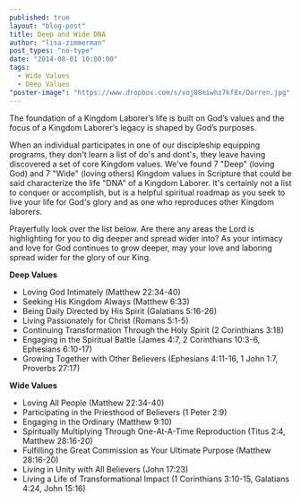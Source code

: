 ```yaml
---
published: true
layout: "blog-post"
title: Deep and Wide DNA
author: "lisa-zimmerman"
post_types: "no-type"
date: "2014-08-01 10:00:00"
tags: 
  - Wide Values
  - Deep Values
"poster-image": "https://www.dropbox.com/s/voj08miwhz7kf8x/Darren.jpg"
---
```


The foundation of a Kingdom Laborer’s life is built on God’s values and the focus of a Kingdom Laborer’s legacy is shaped by God’s purposes.  
 
When an individual participates in one of our discipleship equipping programs, they don't learn a list of do's and dont's, they leave having discovered a set of core Kingdom values.  We've found 7 "Deep" (loving God) and 7 "Wide" (loving others) Kingdom values in Scripture that could be said characterize the life "DNA" of a Kingdom Laborer. It's certainly not a list to conquer or accomplish, but is a helpful spiritual roadmap as you seek to live your life for God's glory and as one who reproduces other Kingdom laborers.

Prayerfully look over the list below.  Are there any areas the Lord is highlighting for you to dig deeper and spread wider into?  As your intimacy and love for God continues to grow deeper, may your love and laboring spread wider for the glory of our King.

**Deep Values**
- Loving God Intimately (Matthew 22:34-40)
- Seeking His Kingdom Always (Matthew 6:33)
- Being Daily Directed by His Spirit (Galatians 5:16-26)
- Living Passionately for Christ (Romans 5:1-5)
- Continuing Transformation Through the Holy Spirit (2 Corinthians 3:18)
- Engaging in the Spiritual Battle (James 4:7, 2 Corinthians 10:3-6, Ephesians 6:10-17)
- Growing Together with Other Believers (Ephesians 4:11-16, 1 John 1:7, Proverbs 27:17)

**Wide Values**
- Loving All People (Matthew 22:34-40)
- Participating in the Priesthood of Believers (1 Peter 2:9)
- Engaging in the Ordinary (Matthew 9:10)
- Spiritually Multiplying Through One-At-A-Time Reproduction (Titus 2:4, Matthew 28:16-20)
- Fulfilling the Great Commission as Your Ultimate Purpose (Matthew 28:16-20)
- Living in Unity with All Believers (John 17:23)
- Living a Life of Transformational Impact (1 Corinthians 3:10-15, Galatians 4:24, John 15:16)